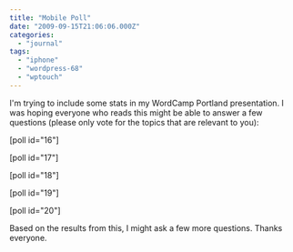 ```yaml
---
title: "Mobile Poll"
date: "2009-09-15T21:06:06.000Z"
categories: 
  - "journal"
tags: 
  - "iphone"
  - "wordpress-68"
  - "wptouch"
---
```


I'm trying to include some stats in my WordCamp Portland presentation. I was hoping everyone who reads this might be able to answer a few questions (please only vote for the topics that are relevant to you):

\[poll id="16"\]

\[poll id="17"\]

\[poll id="18"\]

\[poll id="19"\]

\[poll id="20"\]

Based on the results from this, I might ask a few more questions. Thanks everyone.

